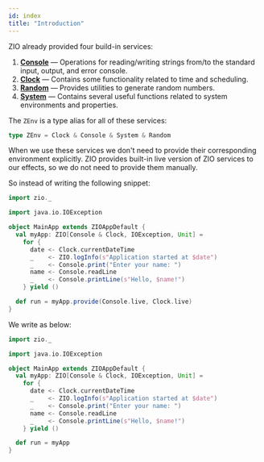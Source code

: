 ```yaml
---
id: index
title: "Introduction"
---
```


ZIO already provided four build-in services:

1. **[Console](console.md)** — Operations for reading/writing strings from/to the standard input, output, and error console.
2. **[Clock](clock.md)** — Contains some functionality related to time and scheduling.
3. **[Random](random.md)** — Provides utilities to generate random numbers.
4. **[System](system.md)** — Contains several useful functions related to system environments and properties.

The `ZEnv` is a type alias for all of these services:

```scala
type ZEnv = Clock & Console & System & Random
```

When we use these services we don't need to provide their corresponding environment explicitly. ZIO provides built-in live version of ZIO services to our effects, so we do not need to provide them manually.

So instead of writing the following snippet:

```scala mdoc:compile-only
import zio._

import java.io.IOException

object MainApp extends ZIOAppDefault {
  val myApp: ZIO[Console & Clock, IOException, Unit] = 
    for {
      date <- Clock.currentDateTime
      _    <- ZIO.logInfo(s"Application started at $date")
      _    <- Console.print("Enter your name: ")
      name <- Console.readLine
      _    <- Console.printLine(s"Hello, $name!")
    } yield ()

  def run = myApp.provide(Console.live, Clock.live)
}
```

We write as below:

```scala mdoc:compile-only
import zio._

import java.io.IOException

object MainApp extends ZIOAppDefault {
  val myApp: ZIO[Console & Clock, IOException, Unit] = 
    for {
      date <- Clock.currentDateTime
      _    <- ZIO.logInfo(s"Application started at $date")
      _    <- Console.print("Enter your name: ")
      name <- Console.readLine
      _    <- Console.printLine(s"Hello, $name!")
    } yield ()

  def run = myApp
}
```
